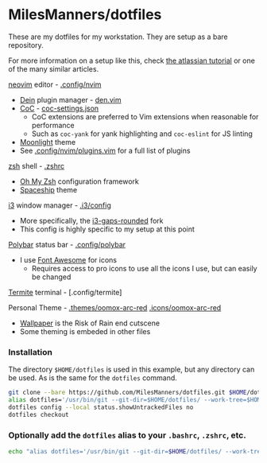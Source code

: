 # MilesManners/dotfiles

These are my dotfiles for my workstation. They are setup as a bare repository.

For more information on a setup like this, check [the atlassian tutorial](https://www.atlassian.com/git/tutorials/dotfiles) or one of the many similar articles.

[neovim](https://neovim.io/) editor - [.config/nvim](.config/nvim)
- [Dein](https://github.com/Shougo/dein.vim) plugin manager - [den.vim](.config/nvim/dein.vim)
- [CoC](https://github.com/neoclide/coc.nvim) - [coc-settings.json](.config/nvim/coc-settings.json)
  - CoC extensions are preferred to Vim extensions when reasonable for performance
  - Such as `coc-yank` for yank highlighting and `coc-eslint` for JS linting
- [Moonlight](http://vimcolors.com/1189/moonlight/dark) theme
- See [.config/nvim/plugins.vim](.config/nvim/plugins.vim) for a full list of plugins

[zsh](https://www.zsh.org/) shell - [.zshrc](.zshrc)
- [Oh My Zsh](https://ohmyz.sh/) configuration framework
- [Spaceship](https://denysdovhan.com/spaceship-prompt/) theme

[i3](https://i3wm.org/) window manager - [.i3/config](.i3)
- More specifically, the [i3-gaps-rounded](https://github.com/resloved/i3) fork
- This config is highly specific to my setup at this point

[Polybar](https://github.com/polybar/polybar) status bar - [.config/polybar](.config/polybar)
- I use [Font Awesome](https://fontawesome.com/) for icons
  - Requires access to pro icons to use all the icons I use, but can easily be changed

[Termite](https://github.com/thestinger/termite) terminal - [.config/termite]

Personal Theme - [.themes/oomox-arc-red](.themes/oomox-arc-red) [.icons/oomox-arc-red](.icons/oomox-arc-red)
- [Wallpaper](https://i.imgur.com/19oujdw.png) is the Risk of Rain end cutscene
- Some theming is embeded in other files

### Installation
The directory `$HOME/dotfiles` is used in this example, but any directory can be used.
As is the same for the `dotfiles` command.
```bash
git clone --bare https://github.com/MilesManners/dotfiles.git $HOME/dotfiles
alias dotfiles='/usr/bin/git --git-dir=$HOME/dotfiles/ --work-tree=$HOME'
dotfiles config --local status.showUntrackedFiles no
dotfiles checkout
```

### Optionally add the `dotfiles` alias to your `.bashrc`, `.zshrc`, etc.
```bash
echo "alias dotfiles='/usr/bin/git --git-dir=$HOME/dotfiles/ --work-tree=$HOME'" >> $HOME/.zshrc
```

